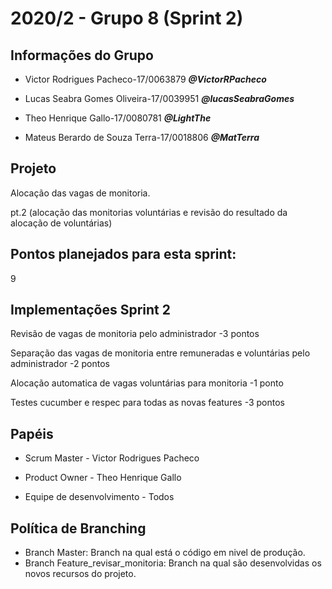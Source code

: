 # 2020/2 - Grupo 8 (Sprint 2)

## Informações do Grupo

 * Victor Rodrigues Pacheco-17/0063879
***@VictorRPacheco***

 * Lucas Seabra Gomes Oliveira-17/0039951
***@lucasSeabraGomes***

 * Theo Henrique Gallo-17/0080781
***@LightThe***

 * Mateus Berardo de Souza Terra-17/0018806
***@MatTerra***


## Projeto

Alocação das vagas de monitoria.

pt.2 (alocação das monitorias voluntárias e revisão do resultado da alocação de voluntárias)


## Pontos planejados para esta sprint:
9
## Implementações Sprint 2

Revisão de vagas de monitoria pelo administrador -3 pontos

Separação das vagas de monitoria entre remuneradas e voluntárias pelo administrador -2 pontos

Alocação automatica de vagas voluntárias para monitoria -1 ponto

Testes cucumber e respec para todas as novas features -3 pontos


## Papéis

 - Scrum Master - Victor Rodrigues Pacheco

 - Product Owner - Theo Henrique Gallo

 - Equipe de desenvolvimento - Todos

## Política de Branching

- Branch Master: Branch na qual está o código em nivel de produção.
- Branch Feature_revisar_monitoria: Branch na qual são desenvolvidas os novos recursos do projeto.  
